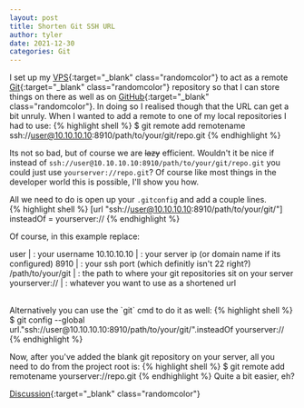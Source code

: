 ```yaml
---
layout: post
title: Shorten Git SSH URL 
author: tyler
date: 2021-12-30
categories: Git
---
```


I set up my [VPS](https://m.do.co/c/d028c143320b){:target="_blank" class="randomcolor"}<!--_--> to act as a remote [Git](https://git-scm.com/){:target="_blank" class="randomcolor"}<!--_--> repository so that I can store things on there as well as on [GitHub](https://github.com){:target="_blank" class="randomcolor"}<!--_-->. In doing so I realised though that the URL can get a bit unruly. When I wanted to add a remote to one of my local repositories I had to use:<!--more-->
{% highlight shell %}
$ git remote add remotename ssh://user@10.10.10.10:8910/path/to/your/git/repo.git
{% endhighlight %}

Its not so bad, but of course we are ~~lazy~~ efficient. Wouldn't it be nice if instead of `ssh://user@10.10.10.10:8910/path/to/your/git/repo.git` you could just use `yourserver://repo.git`? Of course like most things in the developer world this is possible, I'll show you how.  

All we need to do is open up your `.gitconfig` and add a couple lines.  
{% highlight shell %}
[url "ssh://user@10.10.10.10:8910/path/to/your/git/"]
        insteadOf = yourserver://
{% endhighlight %}  

Of course, in this example replace:  

user | : your username
10.10.10.10   | : your server ip (or domain name if its configured)
8910 | : your ssh port (which definitly isn't 22 right?)
/path/to/your/git | : the path to where your git repositories sit on your server  
yourserver:// | : whatever you want to use as a shortened url

<br>
Alternatively you can use the `git` cmd to do it as well:  
{% highlight shell %}
$ git config --global url."ssh://user@10.10.10.10:8910/path/to/your/git/".insteadOf yourserver://
{% endhighlight %}


Now, after you've added the blank git repository on your server, all you need to do from the project root is:
{% highlight shell %}
$ git remote add remotename yourserver://repo.git
{% endhighlight %}
Quite a bit easier, eh?  

[Discussion](https://github.com/UnclassedPenguin/UnclassedPenguin/discussions/5){:target="_blank" class="randomcolor"}
